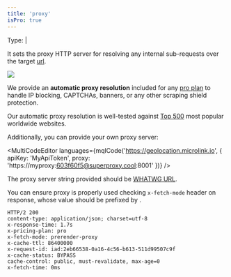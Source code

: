```yaml
---
title: 'proxy'
isPro: true
---
```


Type: <TypeContainer><Type children='<string>'/> | <Type children='<object>'/></TypeContainer><br/>

It sets the proxy HTTP server for resolving any internal sub-requests over the target [url](/docs/api/parameters/url).

![](https://cdn.microlink.io/docs/proxy.png)

We provide an **automatic proxy resolution** included for any [pro plan](/docs/api/basics/endpoint) to handle IP blocking, CAPTCHAs, banners, or any other scraping shield protection. 

Our automatic proxy resolution is well-tested against [Top 500](/blog/proxy-capabilities) most popular worldwide websites.

Additionally, you can provide your own proxy server:

<MultiCodeEditor languages={mqlCode('https://geolocation.microlink.io', { apiKey: 'MyApiToken', proxy: 'https://myproxy:603f60f5@superproxy.cool:8001' })} />

The proxy server string provided should be [WHATWG URL](https://nodejs.org/api/url.html#url_the_whatwg_url_api).

You can ensure proxy is properly used checking `x-fetch-mode` header on response, whose value should be prefixed by <Type children="'proxy-*'"/>.

```bash{5}
HTTP/2 200
content-type: application/json; charset=utf-8
x-response-time: 1.7s
x-pricing-plan: pro
x-fetch-mode: prerender-proxy
x-cache-ttl: 86400000
x-request-id: iad:2eb66538-0a16-4c56-b613-511d99507c9f
x-cache-status: BYPASS
cache-control: public, must-revalidate, max-age=0
x-fetch-time: 0ms
```
